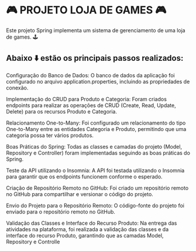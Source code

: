 # 🎮 PROJETO LOJA DE GAMES 🎮

Este projeto Spring implementa um sistema de gerenciamento de uma loja de games. 🕹️

## Abaixo ⬇️ estão os principais passos realizados:

Configuração do Banco de Dados: O banco de dados da aplicação foi configurado no arquivo application.properties, incluindo as propriedades de conexão.

Implementação do CRUD para Produto e Categoria: Foram criados endpoints para realizar as operações de CRUD (Create, Read, Update, Delete) para os recursos Produto e Categoria.

Relacionamento One-to-Many: Foi configurado um relacionamento do tipo One-to-Many entre as entidades Categoria e Produto, permitindo que uma categoria possa ter vários produtos.

Boas Práticas do Spring: Todas as classes e camadas do projeto (Model, Repository e Controller) foram implementadas seguindo as boas práticas do Spring.

Teste da API utilizando o Insomnia: A API foi testada utilizando o Insomnia para garantir que os endpoints funcionem conforme o esperado.

Criação de Repositório Remoto no GitHub: Foi criado um repositório remoto no GitHub para compartilhar e versionar o código do projeto.

Envio do Projeto para o Repositório Remoto: O código-fonte do projeto foi enviado para o repositório remoto no GitHub.

Validação das Classes e Interface do Recurso Produto: Na entrega das atividades na plataforma, foi realizada a validação das classes e da interface do recurso Produto, garantindo que as camadas Model, Repository e Controlle
